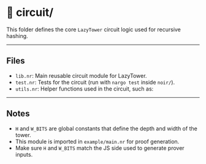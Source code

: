 # 🧩 circuit/

This folder defines the core `LazyTower` circuit logic used for recursive hashing.

---

## Files

- `lib.nr`: Main reusable circuit module for LazyTower.
- `test.nr`: Tests for the circuit (run with `nargo test` inside `noir/`).
- `utils.nr`: Helper functions used in the circuit, such as:

---

## Notes

- `H` and `W_BITS` are global constants that define the depth and width of the tower.
- This module is imported in `example/main.nr` for proof generation.
- Make sure `H` and `W_BITS` match the JS side used to generate prover inputs.

